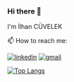 ### Hi there 👋
I'm İlhan CÜVELEK


 📫 How to reach me:


[![linkedin](https://img.shields.io/badge/Linkedin-blue?style=for-the-badge&logo=Linkedin&logoColor=white)](https://www.linkedin.com/in/ilhancuvelek/)
   [![gmail](https://img.shields.io/badge/-Gmail-red?style=for-the-badge&labelColor=red&logo=Gmail&logoColor=white)](mailto:cuvelekilhan@gmail.com)

[![Top Langs](https://github-readme-stats.vercel.app/api/top-langs/?username=ilhancuvelek&layout=compact)](https://github.com/ilhancuvelek/github-readme-stats)

